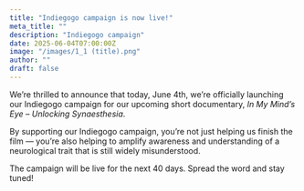 ```yaml
---
title: "Indiegogo campaign is now live!"
meta_title: ""
description: "Indiegogo campaign"
date: 2025-06-04T07:00:00Z
image: "/images/1_1 (title).png"
author: ""
draft: false
---
```


We’re thrilled to announce that today, June 4th, we’re officially launching our Indiegogo campaign for our upcoming short documentary, *In My Mind’s Eye – Unlocking Synaesthesia*.

By supporting our Indiegogo campaign, you’re not just helping us finish the film — you’re also helping to amplify awareness and understanding of a neurological trait that is still widely misunderstood.

The campaign will be live for the next 40 days.
Spread the word and stay tuned!
